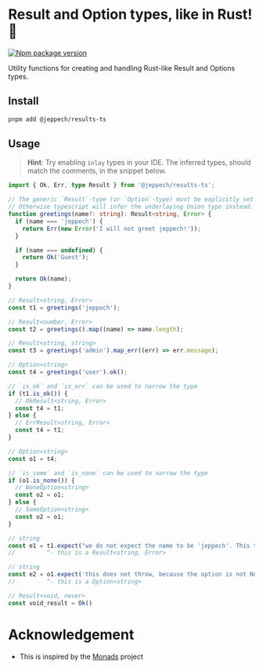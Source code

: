 # Result and Option types, like in Rust! 🤯
[![Npm package version](https://badgen.net/npm/v/@jeppech/results-ts)](https://npmjs.com/package/@jeppech/results-ts)

Utility functions for creating and handling Rust-like Result and Options types.

## Install
```sh
pnpm add @jeppech/results-ts
```
## Usage

> __Hint__: 
Try enabling `inlay` types in your IDE. The inferred types, should match the comments, in the snippet below.

```ts
import { Ok, Err, type Result } from '@jeppech/results-ts';

// The generic `Result`-type (or `Option`-type) must be explicitly set on function signatures.
// Otherwise typescript will infer the underlaying Union type instead.
function greetings(name?: string): Result<string, Error> {
  if (name === 'jeppech') {
    return Err(new Error('I will not greet jeppech!'));
  }

  if (name === undefined) {
    return Ok('Guest');
  }

  return Ok(name);
}

// Result<string, Error>
const t1 = greetings('jeppech');

// Result<number, Error>
const t2 = greetings().map((name) => name.length);

// Result<string, string>
const t3 = greetings('admin').map_err((err) => err.message);

// Option<string>
const t4 = greetings('user').ok();

// `is_ok` and `is_err` can be used to narrow the type
if (t1.is_ok()) {
  // OkResult<string, Error>
  const t4 = t1;
} else {
  // ErrResult<string, Error>
  const t4 = t1;
}

// Option<string>
const o1 = t4;

// `is_some` and `is_none` can be used to narrow the type
if (o1.is_none()) {
  // NoneOption<string>
  const o2 = o1;
} else {
  // SomeOption<string>
  const o2 = o1;
}

// string
const e1 = t1.expect("we do not expect the name to be 'jeppech'. This throws!");
//         ^- this is a Result<string, Error>

// string
const e2 = o1.expect('this does not throw, because the option is not None.');
//         ^- this is a Option<string>

// Result<void, never>
const void_result = Ok()

```

# Acknowledgement

- This is inspired by the [Monads](https://github.com/sniptt-official/monads) project
